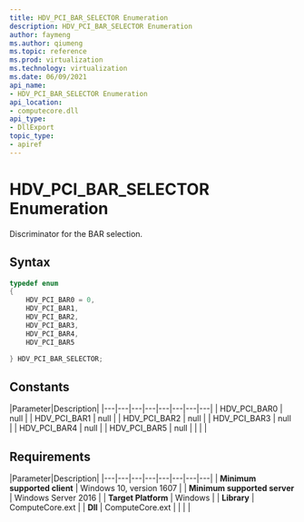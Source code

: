 ```yaml
---
title: HDV_PCI_BAR_SELECTOR Enumeration
description: HDV_PCI_BAR_SELECTOR Enumeration
author: faymeng
ms.author: qiumeng
ms.topic: reference
ms.prod: virtualization
ms.technology: virtualization
ms.date: 06/09/2021
api_name:
- HDV_PCI_BAR_SELECTOR Enumeration
api_location:
- computecore.dll
api_type:
- DllExport
topic_type: 
- apiref
---
```


# HDV_PCI_BAR_SELECTOR Enumeration

Discriminator for the BAR selection.

## Syntax

```C++
typedef enum
{
    HDV_PCI_BAR0 = 0,
    HDV_PCI_BAR1,
    HDV_PCI_BAR2,
    HDV_PCI_BAR3,
    HDV_PCI_BAR4,
    HDV_PCI_BAR5

} HDV_PCI_BAR_SELECTOR;
```

## Constants

|Parameter|Description|
|---|---|---|---|---|---|---|---|
| HDV_PCI_BAR0 | null |
| HDV_PCI_BAR1 | null |
| HDV_PCI_BAR2 | null |
| HDV_PCI_BAR3 | null |
| HDV_PCI_BAR4 | null |
| HDV_PCI_BAR5 | null |
|    |    |

## Requirements

|Parameter|Description|
|---|---|---|---|---|---|---|---|
| **Minimum supported client** | Windows 10, version 1607 |
| **Minimum supported server** | Windows Server 2016 |
| **Target Platform** | Windows |
| **Library** | ComputeCore.ext |
| **Dll** | ComputeCore.ext |
|    |    |
